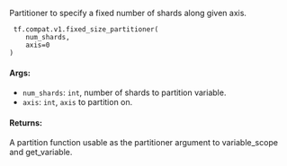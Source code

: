 
Partitioner to specify a fixed number of shards along given axis.

```
 tf.compat.v1.fixed_size_partitioner(
    num_shards,
    axis=0
)
```
#### Args:
- `num_shards`: `int`, number of shards to partition variable.
- `axis`: `int`, `axis` to partition on.
#### Returns:

A partition function usable as the partitioner argument to variable_scope and get_variable.
